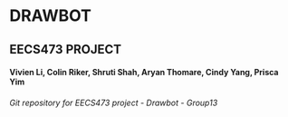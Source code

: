 # DRAWBOT
## EECS473 PROJECT
#### Vivien Li, Colin Riker, Shruti Shah, Aryan Thomare, Cindy Yang, Prisca Yim
###### Git repository for EECS473 project - Drawbot - Group13